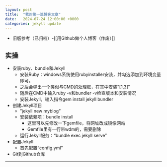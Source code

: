 ```yaml
---
layout: post
title:  "我的第一篇博客文章"
date:   2024-07-24 12:00:00 +0000
categories: jekyll update
---
```

- 旧版参考（已归档）-[[用Github做个人博客（作废）]]

实操
---
- 安装ruby、bundle和Jekyll
	- 安装Ruby：windows系统使用rubyinstaller安装，并勾选添加到环境变量即可。
	- 之后会弹出一个类似与CMD的处理框，在其中安装"[1,3]"
	- 随后在CMD中输入ruby -v和bundler -v检查版本和安装情况
	- 安装Jekyll，输入指令gem install jekyll bundler
- 创建Jekyll项目
	- ”jekyll new myblog”
	- 安装依赖项：bundle install
		- 这里可以先修改一下gemfile，将网址改成镜像网站
		- Gemfile里有一行带wdm的，需要删除
	- 运行Jekyll服务：“bundle exec jekyll serve”
- 配置Jekyll
	- 首先配置“config.yml”
- Git到Github仓库
---